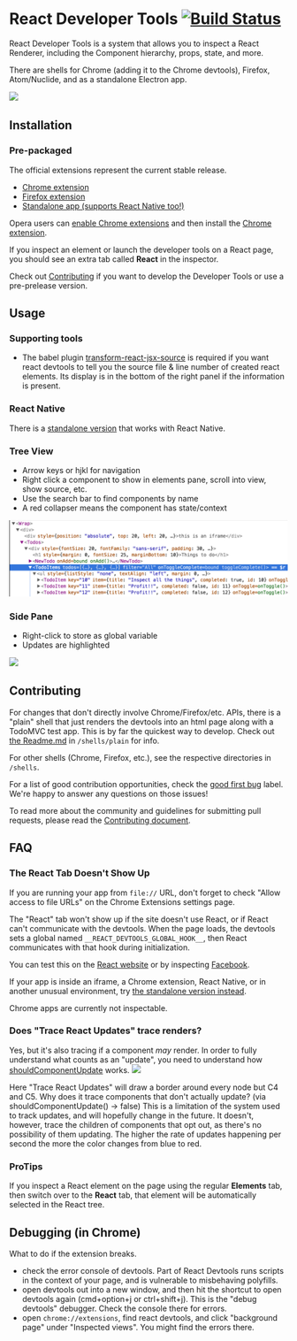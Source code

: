 # React Developer Tools [![Build Status](https://travis-ci.org/facebook/react-devtools.svg?branch=master)](https://travis-ci.org/facebook/react-devtools)

React Developer Tools is a system that allows you to inspect a React Renderer,
including the Component hierarchy, props, state, and more.

There are shells for Chrome (adding it to the Chrome devtools), Firefox,
Atom/Nuclide, and as a standalone Electron app.

![](/images/devtools-full.gif)

## Installation

### Pre-packaged
The official extensions represent the current stable release.

- [Chrome extension](https://chrome.google.com/webstore/detail/react-developer-tools/fmkadmapgofadopljbjfkapdkoienihi)
- [Firefox extension](https://addons.mozilla.org/firefox/addon/react-devtools/)
- [Standalone app (supports React Native too!)](https://github.com/facebook/react-devtools/blob/master/packages/react-devtools/README.md)

Opera users can [enable Chrome extensions](https://addons.opera.com/extensions/details/download-chrome-extension-9/) and then install the [Chrome extension](https://chrome.google.com/webstore/detail/react-developer-tools/fmkadmapgofadopljbjfkapdkoienihi).

If you inspect an element or launch the developer tools on a React page, you
should see an extra tab called **React** in the inspector.

Check out [Contributing](#contributing) if you want to develop the Developer
Tools or use a pre-prelease version.

## Usage

### Supporting tools

- The babel plugin [transform-react-jsx-source](https://github.com/babel/babel/tree/master/packages/babel-plugin-transform-react-jsx-source) is required if you want react devtools to tell you the source file & line number of created react elements. Its display is in the bottom of the right panel if the information is present.

### React Native

There is a [standalone version](https://github.com/facebook/react-devtools/blob/master/packages/react-devtools/README.md) that works with React Native.

### Tree View

- Arrow keys or hjkl for navigation
- Right click a component to show in elements pane, scroll into view, show
  source, etc.
- Use the search bar to find components by name
- A red collapser means the component has state/context

![](/images/devtools-tree-view.png)

### Side Pane

- Right-click to store as global variable
- Updates are highlighted

![](/images/devtools-side-pane.gif)

## Contributing

For changes that don't directly involve Chrome/Firefox/etc. APIs, there is a
"plain" shell that just renders the devtools into an html page along with a
TodoMVC test app. This is by far the quickest way to develop. Check out
[the Readme.md](/shells/plain) in `/shells/plain` for info.

For other shells (Chrome, Firefox, etc.), see the respective directories in `/shells`.

For a list of good contribution opportunities, check the [good first bug](https://github.com/facebook/react-devtools/issues?q=is%3Aissue+is%3Aopen+label%3A%22good+first+bug%22) label. We're happy to answer any questions on those issues!

To read more about the community and guidelines for submitting pull requests,
please read the [Contributing document](CONTRIBUTING.md).

## FAQ

### The React Tab Doesn't Show Up

If you are running your app from `file://` URL, don't forget to check "Allow access to file URLs" on the Chrome Extensions settings page.

The "React" tab won't show up if the site doesn't use React, or if React can't communicate with the devtools. When the page loads, the devtools sets a global named `__REACT_DEVTOOLS_GLOBAL_HOOK__`, then React communicates with that hook during initialization.

You can test this on the [React website](http://facebook.github.io/react/) or by inspecting [Facebook](https://www.facebook.com/).

If your app is inside an iframe, a Chrome extension, React Native, or in another unusual environment, try [the standalone version instead](https://github.com/facebook/react-devtools/tree/master/packages/react-devtools).

Chrome apps are currently not inspectable.

### Does "Trace React Updates" trace renders?

Yes, but it's also tracing if a component *may* render.
In order to fully understand what counts as an "update", you need to understand how [shouldComponentUpdate](https://facebook.github.io/react/docs/advanced-performance.html#shouldcomponentupdate-in-action) works.
![](https://facebook.github.io/react/img/docs/should-component-update.png)

Here "Trace React Updates" will draw a border around every node but C4 and C5.
Why does it trace components that don't actually update? (via shouldComponentUpdate() -> false) 
This is a limitation of the system used to track updates, and will hopefully change in the future. It doesn't, however, trace the children of components that opt out, as there's no possibility of them updating.
The higher the rate of updates happening per second the more the color changes from blue to red.

### ProTips

If you inspect a React element on the page using the regular **Elements** tab,
then switch over to the **React** tab, that element will be automatically
selected in the React tree.

## Debugging (in Chrome)

What to do if the extension breaks.

- check the error console of devtools. Part of React Devtools runs scripts in
    the context of your page, and is vulnerable to misbehaving polyfills.
- open devtools out into a new window, and then hit the shortcut to open
    devtools again (cmd+option+j or ctrl+shift+j). This is the "debug
    devtools" debugger. Check the console there for errors.
- open `chrome://extensions`, find react devtools, and click "background page"
    under "Inspected views". You might find the errors there.

